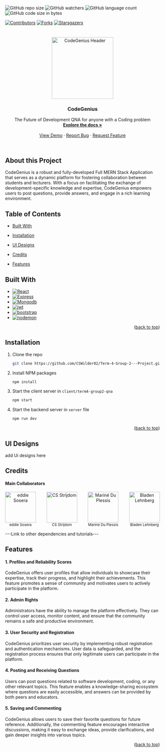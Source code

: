 <br />

![GitHub repo size](https://img.shields.io/github/repo-size/eddiesosera/codegenius?color=%23FF4C54)
![GitHub watchers](https://img.shields.io/github/watchers/eddiesosera/codegenius?color=%23FFA191)
![GitHub language count](https://img.shields.io/github/languages/count/eddiesosera/codegenius?color=%231EBBBA)
![GitHub code size in bytes](https://img.shields.io/github/languages/code-size/eddiesosera/codegenius?color=%234E54AD)

<a name="readme-top"></a>
[![Contributors][contributors-shield]][contributors-url]
[![Forks][forks]][forks-url]
[![Starsgazers][stars]][stars-url]

#

<div align="center">
  <a href="https://github.com/CSWilder02/Term-4-Group-2---Project">
    <img src="https://github.com/eddiesosera/codegenius/blob/main/client/src/components/assets/readme/header.png" 
    alt="CodeGenius Header" width="200" height="auto">
  </a>

  <h3 align="center">CodeGenius </h3>

  <p align="center">
    The Future of Development QNA for anyone with a Coding problem 
    <br />
    <a href="https://github.com/CSWilder02/Term-4-Group-2---Project/tree/main/Class%20Work"><strong>Explore the docs »</strong></a>
    <br />
    <br />
    <a href="add The demo Video Link here">View Demo</a>
    ·
    <a href="bug report link">Report Bug</a>
    ·
    <a href="Maybe">Request Feature</a>
  </p>
  <br />
</div>

## About this Project

CodeGenius is a robust and fully-developed Full MERN Stack Application that serves as a dynamic platform for fostering collaboration between students and lecturers. With a focus on facilitating the exchange of development-specific knowledge and expertise, CodeGenius empowers users to post questions, provide answers, and engage in a rich learning environment.

## Table of Contents

- [Built With](#built-with)

- [Installation](#installation)

- [UI Designs](#ui-designs)

- [Credits](#credits)

- [Features](#features)

## Built With

- [![React][react.js]][react-url]
- [![Express][express.js]][express-url]
- [![Mongodb][mongodb]][mongodb-url]
- [![jwt][jwt]][jwt-url]
- [![bootstrap][bootstrap]][bootstrap-url]
- [![nodemon][nodemon]][nodemon-url]
<p align="right">(<a href="#readme-top">back to top</a>)</p>

## Installation

1. Clone the repo
   ```sh
   git clone https://github.com/CSWilder02/Term-4-Group-2---Project.git
   ```
2. Install NPM packages
   ```sh
   npm install
   ```
3. Start the client server in `client/term4-group2-qna`
   ```sh
   npm start
   ```
4. Start the backend server in `server` file
   ```sh
   npm run dev
   ```

<p align="right">(<a href="#readme-top">back to top</a>)</p>

## UI Designs

add Ui designs here

## Credits

#### Main Collaborators

<div style="display: flex; justify-content: space-between;">
  <div style="text-align: center;">
    <a href="https://github.com/eddiesosera/Term-4-Group-2---Project">
      <img src="https://github.com/eddiesosera.png" alt="eddie Sosera" width="100px">
    </a>
    <br>
    <sub>eddie Sosera</sub>
  </div>
  
  <div style="text-align: center;">
    <a href="https://github.com/CSWilder02/Term-4-Group-2---Project">
      <img src="https://github.com/CSWilder02.png" alt="CS Strijdom" width="100px">
    </a>
    <br>
    <sub>CS Strijdom</sub>
  </div>
  
  <div style="text-align: center;">
    <a href="https://github.com/DupieM/Term-4-Group-2---Project">
      <img src="https://github.com/DupieM.png" alt="Mariné Du Plessis" width="100px">
    </a>
    <br>
    <sub>Mariné Du Plessis</sub>
  </div>
  
  <div style="text-align: center;">
    <a href="https://github.com/BladeyBoy54/Term-4-Group-2---Project">
      <img src="https://github.com/BladeyBoy54.png" alt="Bladen Lehnberg" width="100px">
    </a>
    <br>
    <sub>Bladen Lehnberg</sub>
  </div>
</div>

---Link to other dependencies and tutorials---

## Features

#### 1. **Profiles and Reliability Scores**

CodeGenius offers user profiles that allow individuals to showcase their expertise, track their progress, and highlight their achievements. This feature promotes a sense of community and motivates users to actively participate in the platform.

#### 2. **Admin Rights**

Administrators have the ability to manage the platform effectively. They can control user access, monitor content, and ensure that the community remains a safe and productive environment.

#### 3. **User Security and Registration**

CodeGenius prioritizes user security by implementing robust registration and authentication mechanisms. User data is safeguarded, and the registration process ensures that only legitimate users can participate in the platform.

#### 4. **Posting and Receiving Questions**

Users can post questions related to software development, coding, or any other relevant topics. This feature enables a knowledge-sharing ecosystem where questions are easily accessible, and answers can be provided by both peers and educators.

#### 5. **Saving and Commenting**

CodeGenius allows users to save their favorite questions for future reference. Additionally, the commenting feature encourages interactive discussions, making it easy to exchange ideas, provide clarifications, and gain deeper insights into various topics.

<p align="right">(<a href="#readme-top">back to top</a>)</p>

[react.js]: https://img.shields.io/badge/React-20232A?style=for-the-badge&logo=react&logoColor=61DAFB
[react-url]: https://reactjs.org/
[express.js]: https://img.shields.io/badge/express.js-%23404d59.svg?style=for-the-badge&logo=express&logoColor=%2361DAFB
[express-url]: https://expressjs.com/
[mongodb]: https://img.shields.io/badge/MongoDB-%234ea94b.svg?style=for-the-badge&logo=mongodb&logoColor=white
[mongodb-url]: https://www.mongodb.com/
[jwt]: https://img.shields.io/badge/JWT-black?style=for-the-badge&logo=JSON%20web%20tokens
[jwt-url]: https://jwt.io/
[bootstrap]: https://img.shields.io/badge/bootstrap-%238511FA.svg?style=for-the-badge&logo=bootstrap&logoColor=white
[bootstrap-url]: https://getbootstrap.com/
[nodemon]: https://img.shields.io/badge/NODEMON-%23323330.svg?style=for-the-badge&logo=nodemon&logoColor=%BBDEAD
[nodemon-url]: https://nodemon.io/
[contributors-shield]: https://img.shields.io/github/contributors/CSWilder02/Term-4-Group-2---Project.svg?style=for-the-badge
[contributors-url]: https://github.com/CSWilder02/Term-4-Group-2---Project/graphs/contributors
[forks]: https://img.shields.io/github/forks/CSWilder02/Term-4-Group-2---Project.svg?style=for-the-badge
[forks-url]: https://github.com/CSWilder02/Term-4-Group-2---Project/forks
[stars]: https://img.shields.io/github/stars/CSWilder02/Term-4-Group-2---Project.svg?style=for-the-badge
[stars-url]: https://github.com/CSWilder02/Term-4-Group-2---Project/stargazers
[eddie-img]: https://github.com/eddiesosera.png
